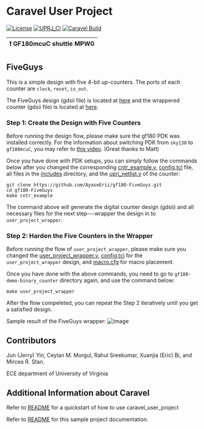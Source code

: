 # Caravel User Project

[![License](https://img.shields.io/badge/License-Apache%202.0-blue.svg)](https://opensource.org/licenses/Apache-2.0) [![UPRJ_CI](https://github.com/efabless/caravel_project_example/actions/workflows/user_project_ci.yml/badge.svg)](https://github.com/efabless/caravel_project_example/actions/workflows/user_project_ci.yml) [![Caravel Build](https://github.com/efabless/caravel_project_example/actions/workflows/caravel_build.yml/badge.svg)](https://github.com/efabless/caravel_project_example/actions/workflows/caravel_build.yml)

| :exclamation: GF180mcuC shuttle MPW0            |
|-----------------------------------------|

## FiveGuys

This is a simple design with five 4-bit up-counters. The ports of each counter are `clock`, `reset`, `io_out`.

The FiveGuys design (gdsii file) is located at [here](https://github.com/AyaseErii/gf180-FiveGuys/tree/main/openlane/cntr_example/runs/cntr_example/results/final/gds) and the wrappered counter (gdsii file) is located at [here](https://github.com/AyaseErii/gf180-FiveGuys/tree/main/openlane/user_project_wrapper/runs/user_project_wrapper/results/final/gds).

### Step 1: Create the Design with Five Counters
Before running the design flow, please make sure the gf180 PDK was installed correctly. For the information about switching PDK from `sky130` to `gf180mcuC`, you may refer to [this video](https://www.youtube.com/watch?v=4-kISttsPbY). (Great thanks to Matt)

Once you have done with PDK setups, you can simply follow the commands below after you changed the corresponding [cntr_example.v](https://github.com/AyaseErii/gf180-FiveGuys/blob/main/verilog/rtl/cntr_example.v), [config.tcl](https://github.com/AyaseErii/gf180-FiveGuys/blob/main/openlane/cntr_example/config.tcl) file, all files in the [includes](https://github.com/AyaseErii/gf180-FiveGuys/tree/main/verilog/includes) directory, and the [uprj_netlist.v](https://github.com/AyaseErii/gf180-FiveGuys/blob/main/verilog/rtl/uprj_netlists.v) of the counter:
```
git clone https://github.com/AyaseErii/gf180-FiveGuys.git
cd gf180-FiveGuys
make cntr_example
```

The command above will generate the digital counter design (gdsii) and all necessary files for the next step---wrapper the design in to `user_project_wrapper`.


### Step 2: Harden the Five Counters in the Wrapper

Before running the flow of `user_project_wrapper`, please make sure you changed the [user_project_wrapper.v](https://github.com/AyaseErii/gf180-FiveGuys/blob/main/verilog/rtl/user_project_wrapper.v), [config.tcl](https://github.com/AyaseErii/gf180-FiveGuys/blob/main/openlane/user_project_wrapper/config.tcl) for the `user_project_wrapper` design, and [macro.cfg](https://github.com/AyaseErii/gf180-FiveGuys/blob/main/openlane/user_project_wrapper/macro.cfg) for macro placement.

Once you have done with the above commands, you need to go to `gf180-demo-binary_counter` directory again, and use the command below:
```
make user_project_wrapper
```

After the flow compeleted, you can repeat the Step 2 iteratively until you get a satisfied design.

Sample result of the FiveGuys wrapper:
![image](https://user-images.githubusercontent.com/70917894/205464876-15474901-706c-4385-9581-77a05267b07f.png)


## Contributors
Jun (Jerry) Yin, Ceylan M. Morgul, Rahul Sreekumar, Xuanjia (Eric) Bi, and Mircea R. Stan.

ECE department of University of Virginia


## Additional Information about Caravel

Refer to [README](docs/source/index.rst#section-quickstart) for a quickstart of how to use caravel_user_project

Refer to [README](docs/source/index.rst) for this sample project documentation. 
